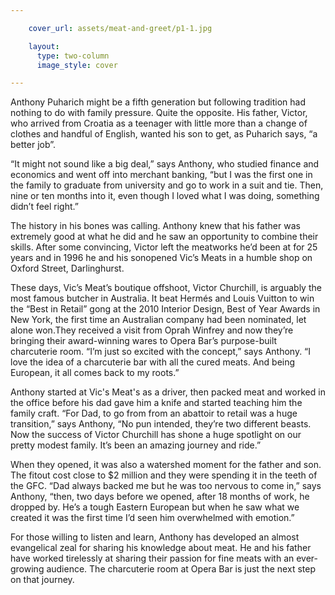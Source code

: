 ```yaml
---

    cover_url: assets/meat-and-greet/p1-1.jpg

    layout:
      type: two-column
      image_style: cover

---
```


Anthony Puharich might be a fifth generation but following tradition had nothing to do with family pressure. Quite the opposite. His father, Victor, who arrived from Croatia as a teenager with little more than a change of clothes and handful of English, wanted his son to get, as Puharich says, “a better job”.

“It might not sound like a big deal,” says Anthony, who studied finance and economics and went off into merchant banking, “but I was the first one in the family to graduate from university and go to work in a suit and tie. Then, nine or ten months into it, even though I loved what I was doing, something didn’t feel right.”

The history in his bones was calling. Anthony knew that his father was extremely good at what he did and he saw an opportunity to combine their skills. After some convincing, Victor left the meatworks he’d been at for 25 years and in 1996 he and his sonopened Vic’s Meats in a humble shop on Oxford Street, Darlinghurst.

These days, Vic’s Meat’s boutique offshoot, Victor Churchill, is arguably the most famous butcher in Australia. It beat Hermés and Louis Vuitton to win the “Best in Retail” gong at the 2010 Interior Design, Best of Year Awards in New York, the first time an Australian company had been nominated, let alone won.They received a visit from Oprah Winfrey and now they’re bringing their award-winning wares to Opera Bar’s purpose-built charcuterie room. “I’m just so excited with the concept,” says Anthony. “I love the idea of a charcuterie bar with all the cured meats. And being European, it all comes back to my roots.”

Anthony started at Vic's Meat's as a driver, then packed meat and worked in the office before his dad gave him a knife and started teaching him the family craft. “For Dad, to go from from an abattoir to retail was a huge transition,” says Anthony, “No pun intended, they’re two different beasts. Now the success of  Victor Churchill has shone a huge spotlight on our pretty modest family. It’s been an amazing journey and ride.”

When they opened, it was also a watershed moment for the father and son.  The fitout cost close to $2 million and they were spending it in the teeth of the GFC. “Dad always backed me but he was too nervous to come in,” says Anthony, “then, two days before we opened, after 18 months of work, he dropped by. He’s a tough Eastern European but when he saw what we created it was the first time I’d seen him overwhelmed with emotion.”

For those willing to listen and learn, Anthony has developed an almost evangelical zeal for sharing his knowledge about meat. He and his father have worked tirelessly at sharing their passion for fine meats with an ever-growing audience. The charcuterie room at Opera Bar is just the next step on that journey.
